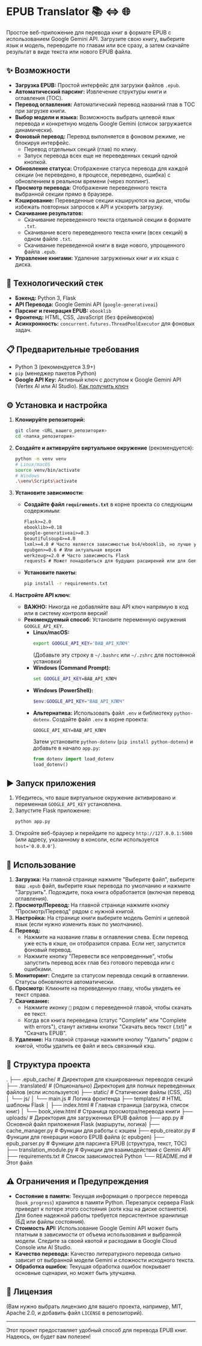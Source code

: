 # EPUB Translator 📚 <=> 🌐

Простое веб-приложение для перевода книг в формате EPUB с использованием Google Gemini API. Загрузите свою книгу, выберите язык и модель, переводите по главам или все сразу, а затем скачайте результат в виде текста или нового EPUB файла.

## ✨ Возможности

*   **Загрузка EPUB:** Простой интерфейс для загрузки файлов `.epub`.
*   **Автоматический парсинг:** Извлечение структуры книги и оглавления (TOC).
*   **Перевод оглавления:** Автоматический перевод названий глав в TOC при загрузке книги.
*   **Выбор модели и языка:** Возможность выбрать целевой язык перевода и конкретную модель Google Gemini (список загружается динамически).
*   **Фоновый перевод:** Перевод выполняется в фоновом режиме, не блокируя интерфейс.
    *   Перевод отдельных секций (глав) по клику.
    *   Запуск перевода всех еще не переведенных секций одной кнопкой.
*   **Обновление статуса:** Отображение статуса перевода для каждой секции (не переведено, в процессе, переведено, ошибка) с обновлением в реальном времени (через поллинг).
*   **Просмотр перевода:** Отображение переведенного текста выбранной секции прямо в браузере.
*   **Кэширование:** Переведенные секции кэшируются на диске, чтобы избежать повторных запросов к API и ускорить загрузку.
*   **Скачивание результатов:**
    *   Скачивание переведенного текста отдельной секции в формате `.txt`.
    *   Скачивание всего переведенного текста книги (всех секций) в одном файле `.txt`.
    *   Скачивание переведенной книги в виде нового, упрощенного файла `.epub`.
*   **Управление книгами:** Удаление загруженных книг и их кэша с диска.

## 🚀 Технологический стек

*   **Бэкенд:** Python 3, Flask
*   **API Перевода:** Google Gemini API (`google-generativeai`)
*   **Парсинг и генерация EPUB:** `ebooklib`
*   **Фронтенд:** HTML, CSS, JavaScript (без фреймворков)
*   **Асинхронность:** `concurrent.futures.ThreadPoolExecutor` для фоновых задач.

## 📋 Предварительные требования

*   Python 3 (рекомендуется 3.9+)
*   `pip` (менеджер пакетов Python)
*   **Google API Key:** Активный ключ с доступом к Google Gemini API (Vertex AI или AI Studio). [Как получить ключ](https://aistudio.google.com/app/apikey)

## ⚙️ Установка и настройка

1.  **Клонируйте репозиторий:**
    ```bash
    git clone <URL_вашего_репозитория>
    cd <папка_репозитория>
    ```

2.  **Создайте и активируйте виртуальное окружение** (рекомендуется):
    ```bash
    python -m venv venv
    # Linux/macOS
    source venv/bin/activate
    # Windows
    .\venv\Scripts\activate
    ```

3.  **Установите зависимости:**
    *   **Создайте файл `requirements.txt`** в корне проекта со следующим содержимым:
        ```txt
        Flask>=2.0
        ebooklib>=0.18
        google-generativeai>=0.3
        beautifulsoup4>=4.0
        lxml>=4.0 # Часто является зависимостью bs4/ebooklib, но лучше указать явно
        epubgen>=0.6 # Или актуальная версия
        werkzeug>=2.0 # Часто зависимость Flask
        requests # Может понадобиться для будущих расширений или для Gemini
        ```
    *   **Установите пакеты:**
        ```bash
        pip install -r requirements.txt
        ```

4.  **Настройте API ключ:**
    *   **ВАЖНО:** Никогда не добавляйте ваш API ключ напрямую в код или в систему контроля версий!
    *   **Рекомендуемый способ:** Установите переменную окружения `GOOGLE_API_KEY`.
        *   **Linux/macOS:**
            ```bash
            export GOOGLE_API_KEY='ВАШ_API_КЛЮЧ'
            ```
            (Добавьте эту строку в `~/.bashrc` или `~/.zshrc` для постоянной установки)
        *   **Windows (Command Prompt):**
            ```cmd
            set GOOGLE_API_KEY=ВАШ_API_КЛЮЧ
            ```
        *   **Windows (PowerShell):**
            ```powershell
            $env:GOOGLE_API_KEY="ВАШ_API_КЛЮЧ"
            ```
        *   **Альтернатива:** Использовать файл `.env` и библиотеку `python-dotenv`. Создайте файл `.env` в корне проекта:
            ```env
            GOOGLE_API_KEY=ВАШ_API_КЛЮЧ
            ```
            Затем установите `python-dotenv` (`pip install python-dotenv`) и добавьте в начало `app.py`:
            ```python
            from dotenv import load_dotenv
            load_dotenv()
            ```

## ▶️ Запуск приложения

1.  Убедитесь, что ваше виртуальное окружение активировано и переменная `GOOGLE_API_KEY` установлена.
2.  Запустите Flask приложение:
    ```bash
    python app.py
    ```
3.  Откройте веб-браузер и перейдите по адресу `http://127.0.0.1:5000` (или адресу, указанному в консоли, если используется `host='0.0.0.0'`).

## 📖 Использование

1.  **Загрузка:** На главной странице нажмите "Выберите файл", выберите ваш `.epub` файл, выберите язык перевода по умолчанию и нажмите "Загрузить". Подождите, пока книга обработается (включая перевод оглавления).
2.  **Просмотр/Перевод:** На главной странице нажмите кнопку "Просмотр/Перевод" рядом с нужной книгой.
3.  **Настройка:** На странице книги выберите модель Gemini и целевой язык (если нужно изменить язык по умолчанию).
4.  **Перевод:**
    *   Нажмите на название главы в оглавлении слева. Если перевод уже есть в кэше, он отобразится справа. Если нет, запустится фоновый перевод.
    *   Нажмите кнопку "Перевести все непроведенные", чтобы запустить перевод всех глав без готового перевода или с ошибками.
5.  **Мониторинг:** Следите за статусом перевода секций в оглавлении. Статусы обновляются автоматически.
6.  **Просмотр:** Кликните на переведенную главу, чтобы увидеть ее текст справа.
7.  **Скачивание:**
    *   Нажмите иконку `💾` рядом с переведенной главой, чтобы скачать ее текст.
    *   Когда вся книга переведена (статус "Complete" или "Complete with errors"), станут активны кнопки "Скачать весь текст (.txt)" и "Скачать EPUB".
8.  **Удаление:** На главной странице нажмите кнопку "Удалить" рядом с книгой, чтобы удалить ее файл и весь связанный кэш.

## 📁 Структура проекта
.
├── .epub_cache/ # Директория для кэшированных переводов секций
├── .translated/ # (Опционально) Директория для полных переведенных файлов (если используется)
├── static/ # Статические файлы (CSS, JS)
│ └── js/
│ └── main.js # Логика фронтенда
├── templates/ # HTML шаблоны Flask
│ ├── index.html # Главная страница (загрузка, список книг)
│ └── book_view.html # Страница просмотра/перевода книги
├── uploads/ # Директория для загруженных EPUB файлов
├── app.py # Основной файл приложения Flask (маршруты, логика)
├── cache_manager.py # Функции для работы с кэшем
├── epub_creator.py # Функции для генерации нового EPUB файла (с epubgen)
├── epub_parser.py # Функции для парсинга EPUB (структура, текст, TOC)
├── translation_module.py # Функции для взаимодействия с Gemini API
├── requirements.txt # Список зависимостей Python
└── README.md # Этот файл


## ⚠️ Ограничения и Предупреждения

*   **Состояние в памяти:** Текущая информация о прогрессе перевода (`book_progress`) хранится в памяти Python. Перезапуск сервера Flask приведет к потере этого состояния (хотя кэш на диске останется). Для более надежной работы требуется персистентное хранилище (БД или файлы состояния).
*   **Стоимость API:** Использование Google Gemini API может быть платным в зависимости от объема использования и выбранной модели. Следите за своей квотой и расходами в Google Cloud Console или AI Studio.
*   **Качество перевода:** Качество литературного перевода сильно зависит от выбранной модели Gemini и сложности исходного текста.
*   **Обработка ошибок:** Текущая обработка ошибок покрывает основные сценарии, но может быть улучшена.

## 📄 Лицензия

(Вам нужно выбрать лицензию для вашего проекта, например, MIT, Apache 2.0, и добавить файл `LICENSE` в репозиторий).

---

Этот проект предоставляет удобный способ для перевода EPUB книг. Надеюсь, он будет вам полезен!